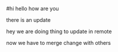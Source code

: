 #hi
hello how are you

there is an update

hey we are doing thing to update in remote

now we have to merge change with others